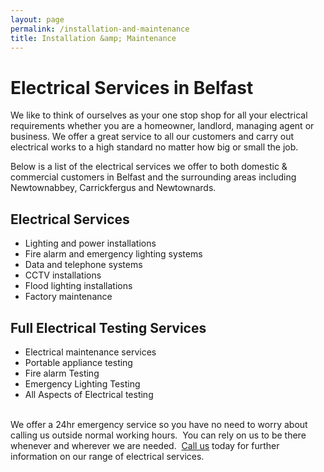 ```yaml
---
layout: page
permalink: /installation-and-maintenance
title: Installation &amp; Maintenance
---
```

<h1>Electrical Services in Belfast</h1><p>
</p><p>We like to think of ourselves as your one stop shop for all your electrical requirements whether you are a homeowner, landlord, managing agent or business. We offer a great service to all our customers and carry out electrical works to a high standard no matter how big or small the job.</p><p>
</p><p>Below is a list of the electrical services we offer to both domestic &amp; commercial customers in Belfast and the surrounding areas including Newtownabbey, Carrickfergus and Newtownards.</p><p>
</p><h2>Electrical Services</h2><p>
</p><ul>
    <li>Lighting and power installations</li>
    <li>Fire alarm and emergency lighting systems</li>
    <li>Data and telephone systems</li>
    <li>CCTV installations</li>
    <li>Flood lighting installations</li>
    <li>Factory maintenance</li>  </ul><p>
</p><h2>Full Electrical Testing Services</h2><p>
</p><ul>
    <li>Electrical maintenance services</li>
    <li>Portable appliance testing</li>
    <li>Fire alarm Testing</li>
    <li>Emergency Lighting Testing</li>
    <li>All Aspects of Electrical testing</li>  </ul><p>
</p><p><br>We offer a 24hr emergency service so you have no need to worry about calling us outside normal working hours.&nbsp; You can rely on us to be there whenever and wherever we are needed.&nbsp; <a title="Contact Us Page" href="http://www.ntselectricalservices.com/contact-us">Call us</a> today for further information on our range of electrical services.</p>
